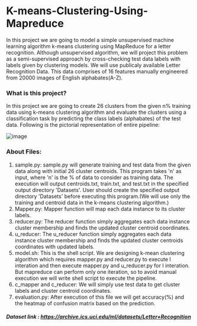# K-means-Clustering-Using-Mapreduce
In this project we are going to model a simple unsupervised machine learning algorithm k-means clustering using MapReduce for a letter recognition. Although unsupervised algorithm, we will project this problem as a semi-supervised approach by cross-checking test data labels with labels given by clustering models.
We will use publicaly available Letter Recognition Data. This data comprises of 16 features manually engineered from 20000 images of English alphabates(A-Z).

### What is this project?
In this project we are going to create 26 clusters from the given n% training data using k-means clustering algorithm and evaluate the clusters using a classification task by predicting the class labels (alphabates) of the test data. Following is the pictorial representation of entire pipeline:

![image](https://user-images.githubusercontent.com/69912122/118946863-6f533100-b974-11eb-9b5c-76bebccb4d6d.png)

### About Files:
1. sample.py: sample.py will generate training and test data from the given data along with initial 26 cluster centroids. This program takes 'n' as input, where 'n' is the % of data to consider as training data. The execution will output centroids.txt, train.txt, and test.txt in the specified output directory 'Datasets'. User should create the specified output directory 'Datasets' before executing this program.(We will use only the training and centroid data in the k-means clustering algorithm.)
2. Mapper.py: Mapper function will map each data instance to its cluster labels. 
3. reducer.py: The reducer function simply aggregates each data instance cluster membership and finds the updated cluster centroid coordinates.
4. u_reducer: The u_reducer function simply aggregates each data instance cluster membership and finds the updated cluster centroids coordinates with updated labels.
5. model.sh:  This is the shell script. We are designing k-mean clustering algorithm which requires mapper.py and reducer.py to execute I interation and then execute mapper.py and u_reducer.py for I interation. But mapreduce can perform only one iteration, so to avoid manual execution we will write shell script to execute the pipeline. 
6. c_mapper and c_reducer: We will simply use test data to get cluster labels and cluster centroid coordinates.
7. evaluation.py: After execution of this file we will get accuracy(%) and the heatmap of confusion matrix based on the prediction. 


##### Dataset link : https://archive.ics.uci.edu/ml/datasets/Letter+Recognition  
